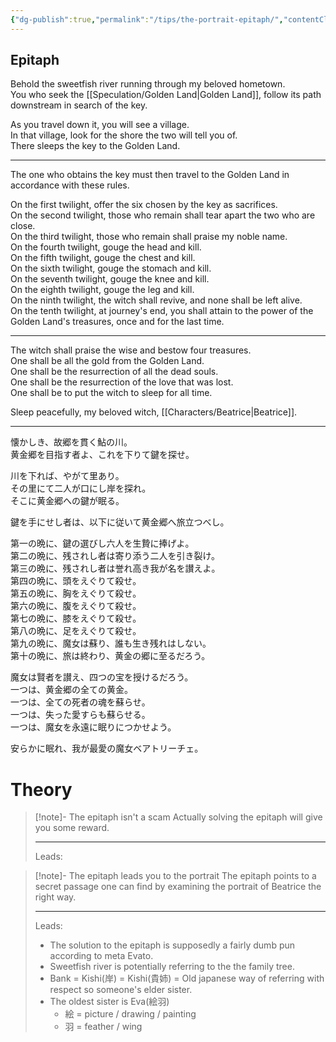 ```yaml
---
{"dg-publish":true,"permalink":"/tips/the-portrait-epitaph/","contentClasses":"center-headings red-truth red-links blue-truth","created":"2025-02-27T17:44:12.156+01:00","updated":"2025-03-18T19:52:22.185+01:00"}
---
```


## Epitaph

Behold the sweetfish river running through my beloved hometown.  
You who seek the [[Speculation/Golden Land\|Golden Land]], follow its path downstream in search of the key.

As you travel down it, you will see a village.  
In that village, look for the shore the two will tell you of.  
There sleeps the key to the Golden Land.

---

The one who obtains the key must then travel to the Golden Land in accordance with these rules.

On the first twilight, offer the six chosen by the key as sacrifices.  
On the second twilight, those who remain shall tear apart the two who are close.  
On the third twilight, those who remain shall praise my noble name.  
On the fourth twilight, gouge the head and kill.  
On the fifth twilight, gouge the chest and kill.  
On the sixth twilight, gouge the stomach and kill.  
On the seventh twilight, gouge the knee and kill.  
On the eighth twilight, gouge the leg and kill.  
On the ninth twilight, the witch shall revive, and none shall be left alive.  
On the tenth twilight, at journey's end, you shall attain to the power of the Golden Land's treasures, once and for the last time.

---

The witch shall praise the wise and bestow four treasures.  
One shall be all the gold from the Golden Land.  
One shall be the resurrection of all the dead souls.  
One shall be the resurrection of the love that was lost.  
One shall be to put the witch to sleep for all time.

Sleep peacefully, my beloved witch, [[Characters/Beatrice\|Beatrice]].

---

懐かしき、故郷を貫く鮎の川。  
黄金郷を目指す者よ、これを下りて鍵を探せ。

川を下れば、やがて里あり。  
その里にて二人が口にし岸を探れ。  
そこに黄金郷への鍵が眠る。

鍵を手にせし者は、以下に従いて黄金郷へ旅立つべし。

第一の晩に、鍵の選びし六人を生贄に捧げよ。  
第二の晩に、残されし者は寄り添う二人を引き裂け。  
第三の晩に、残されし者は誉れ高き我が名を讃えよ。  
第四の晩に、頭をえぐりて殺せ。  
第五の晩に、胸をえぐりて殺せ。  
第六の晩に、腹をえぐりて殺せ。  
第七の晩に、膝をえぐりて殺せ。  
第八の晩に、足をえぐりて殺せ。  
第九の晩に、魔女は蘇り、誰も生き残れはしない。  
第十の晩に、旅は終わり、黄金の郷に至るだろう。

魔女は賢者を讃え、四つの宝を授けるだろう。  
一つは、黄金郷の全ての黄金。  
一つは、全ての死者の魂を蘇らせ。  
一つは、失った愛すらも蘇らせる。  
一つは、魔女を永遠に眠りにつかせよう。

安らかに眠れ、我が最愛の魔女ベアトリーチェ。
# Theory


<div class="transclusion internal-embed is-loaded"><div class="markdown-embed">




> [!note]- The epitaph isn't a scam
> Actually solving the epitaph will give you some reward.
> 
> ---
> Leads:

</div></div>



<div class="transclusion internal-embed is-loaded"><div class="markdown-embed">




> [!note]- The epitaph leads you to the portrait
> The epitaph points to a secret passage one can find by examining the portrait of Beatrice the right way.
> 
> ---
> Leads:
> - The solution to the epitaph is supposedly a fairly dumb pun according to meta Evato.
> - Sweetfish river is potentially referring to the the family tree.
> - Bank = Kishi(岸) = Kishi(貴姉) = Old japanese way of referring with respect so someone's elder sister.
> - The oldest sister is Eva(絵羽)
> 	- 絵 = picture / drawing / painting 
> 	- 羽 = feather / wing

</div></div>
